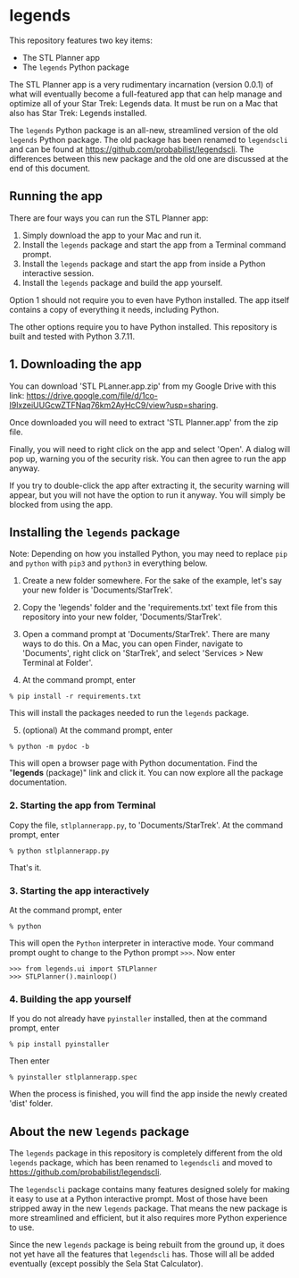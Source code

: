 # legends

This repository features two key items:

* The STL Planner app
* The `legends` Python package

The STL Planner app is a very rudimentary incarnation (version 0.0.1) of what will eventually become a full-featured app that can help manage and optimize all of your Star Trek: Legends data. It must be run on a Mac that also has Star Trek: Legends installed.

The `legends` Python package is an all-new, streamlined version of the old `legends` Python package. The old package has been renamed to `legendscli` and can be found at https://github.com/probabilist/legendscli. The differences between this new package and the old one are discussed at the end of this document.

## Running the app

There are four ways you can run the STL Planner app:

1. Simply download the app to your Mac and run it.
2. Install the `legends` package and start the app from a Terminal command prompt.
3. Install the `legends` package and start the app from inside a Python interactive session.
4. Install the `legends` package and build the app yourself.

Option 1 should not require you to even have Python installed. The app itself contains a copy of everything it needs, including Python.

The other options require you to have Python installed. This repository is built and tested with Python 3.7.11.

## 1. Downloading the app

You can download 'STL PLanner.app.zip' from my Google Drive with this link: https://drive.google.com/file/d/1co-I9lxzeiUUGcwZTFNaq76km2AyHcC9/view?usp=sharing.

Once downloaded you will need to extract 'STL Planner.app' from the zip file.

Finally, you will need to right click on the app and select 'Open'. A dialog will pop up, warning you of the security risk. You can then agree to run the app anyway.

If you try to double-click the app after extracting it, the security warning will appear, but you will not have the option to run it anyway. You will simply be blocked from using the app.

## Installing the `legends` package

Note: Depending on how you installed Python, you may need to replace `pip` and `python` with `pip3` and `python3` in everything below.

1. Create a new folder somewhere. For the sake of the example, let's say your new folder is 'Documents/StarTrek'.

2. Copy the 'legends' folder and the 'requirements.txt' text file from this repository into your new folder, 'Documents/StarTrek'.

3. Open a command prompt at 'Documents/StarTrek'. There are many ways to do this. On a Mac, you can open Finder, navigate to 'Documents', right click on 'StarTrek', and select 'Services > New Terminal at Folder'.

4. At the command prompt, enter
```
% pip install -r requirements.txt
```
This will install the packages needed to run the `legends` package.

5. (optional) At the command prompt, enter
```
% python -m pydoc -b
```
This will open a browser page with Python documentation. Find the "**legends** (package)" link and click it. You can now explore all the package documentation.

### 2. Starting the app from Terminal

Copy the file, `stlplannerapp.py`, to 'Documents/StarTrek'. At the command prompt, enter
```
% python stlplannerapp.py
```
That's it.

### 3. Starting the app interactively

At the command prompt, enter
```
% python
```
This will open the `Python` interpreter in interactive mode. Your command prompt ought to change to the Python prompt `>>>`. Now enter
```
>>> from legends.ui import STLPlanner
>>> STLPlanner().mainloop()
```

### 4. Building the app yourself

If you do not already have `pyinstaller` installed, then at the command prompt, enter
```
% pip install pyinstaller
```
Then enter
```
% pyinstaller stlplannerapp.spec
```
When the process is finished, you will find the app inside the newly created 'dist' folder.

## About the new `legends` package

The `legends` package in this repository is completely different from the old `legends` package, which has been renamed to `legendscli` and moved to https://github.com/probabilist/legendscli.

The `legendscli` package contains many features designed solely for making it easy to use at a Python interactive prompt. Most of those have been stripped away in the new `legends` package. That means the new package is more streamlined and efficient, but it also requires more Python experience to use.

Since the new `legends` package is being rebuilt from the ground up, it does not yet have all the features that `legendscli` has. Those will all be added eventually (except possibly the Sela Stat Calculator).
